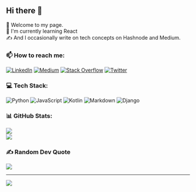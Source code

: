 ## Hi there 👋

💫 Welcome to my page.<br>🔭 I'm currently learning React <br> ✍️ And I occasionally write on tech concepts on Hashnode and Medium.<br> 


### 📫 How to reach me:
[![LinkedIn](https://img.shields.io/badge/LinkedIn-%230077B5.svg?logo=linkedin&logoColor=white)](https://linkedin.com/in/janet-mutua-4b6021161/) [![Medium](https://img.shields.io/badge/Medium-12100E?logo=medium&logoColor=white)](https://medium.com/@janetmutua) [![Stack Overflow](https://img.shields.io/badge/-Stackoverflow-FE7A16?logo=stack-overflow&logoColor=white)](https://stackoverflow.com/users/15368990) [![Twitter](https://img.shields.io/badge/Twitter-%231DA1F2.svg?logo=Twitter&logoColor=white)](https://twitter.com/mu_mbua_) 

### 💻 Tech Stack:
![Python](https://img.shields.io/badge/python-3670A0?style=for-the-badge&logo=python&logoColor=ffdd54) ![JavaScript](https://img.shields.io/badge/javascript-%23323330.svg?style=for-the-badge&logo=javascript&logoColor=%23F7DF1E) ![Kotlin](https://img.shields.io/badge/kotlin-%230095D5.svg?style=for-the-badge&logo=kotlin&logoColor=white) ![Markdown](https://img.shields.io/badge/markdown-%23000000.svg?style=for-the-badge&logo=markdown&logoColor=white) ![Django](https://img.shields.io/badge/django-%23092E20.svg?style=for-the-badge&logo=django&logoColor=white)  
### 📊 GitHub Stats:
<!-- ![](https://github-readme-stats.vercel.app/api?username=JanetMutua&theme=dark&hide_border=false&include_all_commits=false&count_private=false)<br/> -->
![](https://github-readme-streak-stats.herokuapp.com/?user=JanetMutua&theme=dark&hide_border=false)<br/>
![](https://github-readme-stats.vercel.app/api/top-langs/?username=JanetMutua&theme=dark&hide_border=false&include_all_commits=false&count_private=false&layout=compact)

### ✍️ Random Dev Quote
![](https://quotes-github-readme.vercel.app/api?type=horizontal&theme=radical)

---
[![](https://visitcount.itsvg.in/api?id=JanetMutua&icon=0&color=0)](https://visitcount.itsvg.in)

<!-- Proudly created with GPRM ( https://gprm.itsvg.in ) -->
